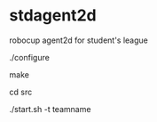 # stdagent2d
robocup agent2d for student's league

./configure

make

cd src

./start.sh -t teamname

